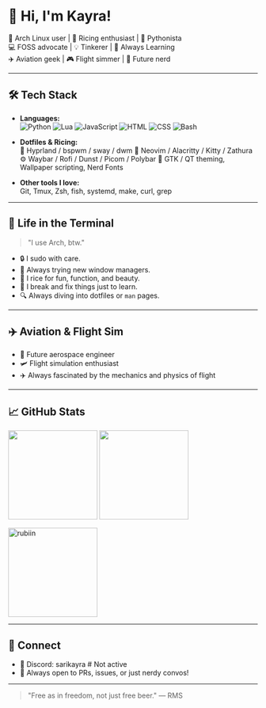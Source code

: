 # 👋 Hi, I'm Kayra!

🐧 Arch Linux user | 🔧 Ricing enthusiast | 🐍 Pythonista  
💻 FOSS advocate | 💡 Tinkerer | 🧠 Always Learning  
✈️ Aviation geek | 🎮 Flight simmer | 🚀 Future nerd

---

## 🛠️ Tech Stack

- **Languages:**  
  ![Python](https://img.shields.io/badge/-Python-3776AB?style=flat&logo=python&logoColor=white)  ![Lua](https://img.shields.io/badge/-Lua-2C2D72?style=flat&logo=lua&logoColor=white)  ![JavaScript](https://img.shields.io/badge/-JavaScript-F7DF1E?style=flat&logo=javascript&logoColor=black)  ![HTML](https://img.shields.io/badge/-HTML5-E34F26?style=flat&logo=html5&logoColor=white)  ![CSS](https://img.shields.io/badge/-CSS3-1572B6?style=flat&logo=css3&logoColor=white)   ![Bash](https://img.shields.io/badge/-Bash-4EAA25?style=flat&logo=gnu-bash&logoColor=white)  

- **Dotfiles & Ricing:**  
  🧬 Hyprland / bspwm / sway / dwm
  🎨 Neovim / Alacritty / Kitty / Zathura  
  ⚙️ Waybar / Rofi / Dunst / Picom / Polybar
  🌈 GTK / QT theming, Wallpaper scripting, Nerd Fonts

- **Other tools I love:**  
  Git, Tmux, Zsh, fish, systemd, make, curl, grep

---

## 🐧 Life in the Terminal

> "I use Arch, btw."

- 🔒 I sudo with care.
- 🔁 Always trying new window managers.
- 🎨 I rice for fun, function, and beauty.
- 🧩 I break and fix things just to learn.
- 🔍 Always diving into dotfiles or `man` pages.

---

## ✈️ Aviation & Flight Sim

- 🚀 Future aerospace engineer
- 🛩️ Flight simulation enthusiast
- ✈️ Always fascinated by the mechanics and physics of flight

---

## 📈 GitHub Stats

<p>
  <img height="180em" src="https://github-readme-stats.vercel.app/api?username=sarikayra&theme=dracula&hide_border=true&include_all_commits=true&count_private=true" />
  <img height="180em" src="https://github-readme-stats.vercel.app/api/top-langs/?username=sarikayra&count_private=true&include_all_commits=true&show_icons=true&hide_border=true&hide=html,java&layout=compact&langs_count=8&theme=dracula"/>
</p>

<p>
  
  <img height="180em"  src="https://github-profile-summary-cards.vercel.app/api/cards/profile-details?username=sarikayra&theme=dracula" alt="rubiin"/>
 
</p>

---

## 🤝 Connect

- 💬 Discord: sarikayra # Not active
- 📁 Always open to PRs, issues, or just nerdy convos!

---

> "Free as in freedom, not just free beer." — RMS

